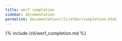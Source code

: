 ```yaml
---
title: werf completion
sidebar: documentation
permalink: documentation/cli/other/completion.html
---
```


{% include /cli/werf_completion.md %}
